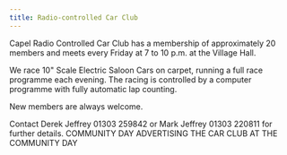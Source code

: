 ```yaml
---
title: Radio-controlled Car Club
---
```


Capel Radio Controlled Car Club has a membership of approximately 20 members and meets every Friday at 7 to 10 p.m. at the Village Hall.

We race 10" Scale Electric Saloon Cars on carpet, running a full race programme each evening. The racing is controlled by a computer programme with fully automatic lap counting.

New members are always welcome.

Contact Derek Jeffrey 01303 259842 or Mark Jeffrey 01303 220811 for further details.
COMMUNITY DAY ADVERTISING THE CAR CLUB AT THE COMMUNITY DAY
